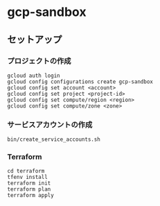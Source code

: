 # gcp-sandbox

## セットアップ
### プロジェクトの作成
```
gcloud auth login
gcloud config configurations create gcp-sandbox
gcloud config set account <account>
gcloud config set project <project-id>
gcloud config set compute/region <region>
gcloud config set compute/zone <zone>
```

### サービスアカウントの作成
```
bin/create_service_accounts.sh
```

### Terraform
```
cd terraform
tfenv install
terraform init
terraform plan
terraform apply
```
